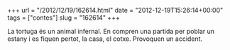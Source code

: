 +++
url = "/2012/12/19/162614.html"
date = "2012-12-19T15:26:14+00:00"
tags = ["contes"]
slug = "162614"
+++

La tortuga és un animal infernal. En compren una partida per poblar un estany i es fiquen pertot, la casa, el cotxe. Provoquen un accident.
